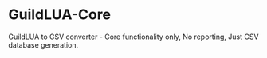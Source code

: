 # GuildLUA-Core
GuildLUA to CSV converter - Core functionality only, No reporting, Just CSV database generation.
